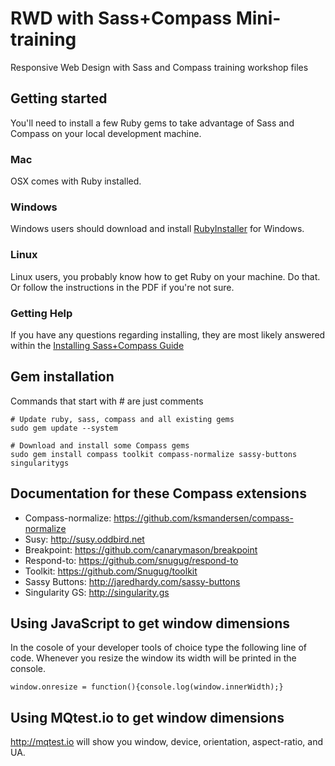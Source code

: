 # RWD with Sass+Compass Mini-training

Responsive Web Design with Sass and Compass training workshop files

## Getting started

You'll need to install a few Ruby gems to take advantage of Sass and Compass on
your local development machine.

### Mac

OSX comes with Ruby installed.

### Windows

Windows users should download and install [RubyInstaller](http://rubyinstaller.org/) for Windows.

### Linux

Linux users, you probably know how to get Ruby on your machine. Do that. Or follow the instructions in the PDF if you're not sure.

### Getting Help

If you have any questions regarding installing, they are most likely answered within the [Installing Sass+Compass Guide](http://snugug.com/musings/installing-sass-and-compass-across-all-platform)

## Gem installation

Commands that start with # are just comments

    # Update ruby, sass, compass and all existing gems
    sudo gem update --system
    
    # Download and install some Compass gems
    sudo gem install compass toolkit compass-normalize sassy-buttons singularitygs

## Documentation for these Compass extensions

* Compass-normalize: https://github.com/ksmandersen/compass-normalize
* Susy: http://susy.oddbird.net
* Breakpoint: https://github.com/canarymason/breakpoint
* Respond-to: https://github.com/snugug/respond-to
* Toolkit: https://github.com/Snugug/toolkit
* Sassy Buttons: http://jaredhardy.com/sassy-buttons
* Singularity GS: http://singularity.gs

## Using JavaScript to get window dimensions

In the cosole of your developer tools of choice type the following line of code. Whenever you resize the window its width will be printed in the console.

    window.onresize = function(){console.log(window.innerWidth);}

## Using MQtest.io to get window dimensions

http://mqtest.io will show you window, device, orientation, aspect-ratio, and UA.